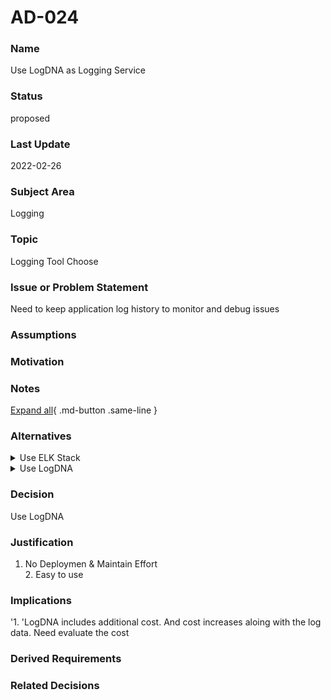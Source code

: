 

# AD-024


### Name

Use LogDNA as Logging Service


### Status

proposed


### Last Update

2022-02-26


### Subject Area

Logging


### Topic

Logging Tool Choose


### Issue or Problem Statement

Need to keep application log history to monitor and debug issues


### Assumptions




### Motivation




### Notes



[Expand all](#){ .md-button .same-line }


### Alternatives


    

<details markdown=1>
<summary markdown="span">Use ELK Stack</summary>

<table>
    <caption></caption>
    <thead>
        <tr>
            <th></th>
            <th></th>
        </tr>
    </thead>
    <tr>
        <td> <strong>Name</strong> </td>
        <td>Use ELK Stack</td>
    </tr>
    <tr>
        <td> <strong>Description</strong> </td>
        <td><div>Use ELK stack to store logs, including Kibana, Filebeat, etc</div><div><ul><li>Migration workload: Deploy and config ELK/Kibana/Filebeat containers </li><li>Maintainability: Need to manage ELK resources, patching  etc.</li><li>Support: No</li><li>Cost: Use cluster resources<br></li></ul></div><div><br></div><div><br></div></td>
    </tr>
    <tr>
        <td> <strong>Best Applied</strong> </td>
        <td><ul><li>Log Data maintained within cluster, easy to control the duration</li></ul></td>
    </tr>
    <tr>
        <td> <strong>Contraindications</strong> </td>
        <td><ul><li>High Maintainability Effort<br></li></ul></td>
    </tr>
</table>


</details>


    

<details markdown=1>
<summary markdown="span">Use LogDNA</summary>

<table>
    <caption></caption>
    <thead>
        <tr>
            <th></th>
            <th></th>
        </tr>
    </thead>
    <tr>
        <td> <strong>Name</strong> </td>
        <td>Use LogDNA</td>
    </tr>
    <tr>
        <td> <strong>Description</strong> </td>
        <td><div><ul><li>Migration workload: Easy,  config LogDNA for OpenShift cluster</li><li>Maintainability: No effort needed</li><li>Support: IBM Cloud</li><li>Cost: 7 days $1/ GB Month, 14 days $2,  30 days $3.<br></li></ul></div><div><br></div></td>
    </tr>
    <tr>
        <td> <strong>Best Applied</strong> </td>
        <td><ul><li>No Maintenance Effort<br></li></ul></td>
    </tr>
    <tr>
        <td> <strong>Contraindications</strong> </td>
        <td></td>
    </tr>
</table>


</details>


    



### Decision

Use LogDNA


### Justification

1. No Deploymen &amp;  Maintain Effort<br>2. Easy to use


### Implications

'1. 'LogDNA includes additional cost. And cost increases aloing with the log data. Need evaluate the cost


### Derived Requirements




### Related Decisions


